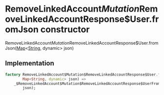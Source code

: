 


# RemoveLinkedAccount$Mutation$RemoveLinkedAccountResponse$User.fromJson constructor







RemoveLinkedAccount$Mutation$RemoveLinkedAccountResponse$User.fromJson([Map](https://api.flutter.dev/flutter/dart-core/Map-class.html)&lt;[String](https://api.flutter.dev/flutter/dart-core/String-class.html), dynamic> json)





## Implementation

```dart
factory RemoveLinkedAccount$Mutation$RemoveLinkedAccountResponse$User.fromJson(
        Map<String, dynamic> json) =>
    _$RemoveLinkedAccount$Mutation$RemoveLinkedAccountResponse$UserFromJson(
        json);
```







